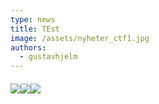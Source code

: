 ```yaml
---
type: news
title: TEst
image: /assets/nyheter_ctf1.jpg
authors:
  - gustavhjelm
---
```

###### ![](/assets/nyheter_ctf1.jpg)![](/assets/nyheter_ctf2.jpg)![](/assets/nyheter_ctf3.jpg)